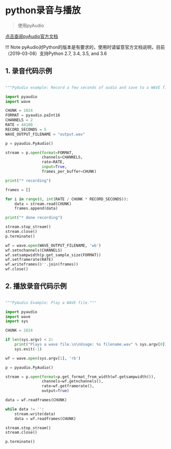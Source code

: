 # python录音与播放

> 使用pyAudio

[点击查阅pyAudio官方文档](https://people.csail.mit.edu/hubert/pyaudio/#docs)

!!! Note
    pyAudio对Python的版本是有要求的，使用时请留意官方文档说明，目前（2019-03-08）支持Python 2.7, 3.4, 3.5, and 3.6
	
## 1. 录音代码示例
```python

"""PyAudio example: Record a few seconds of audio and save to a WAVE file."""

import pyaudio
import wave

CHUNK = 1024
FORMAT = pyaudio.paInt16
CHANNELS = 2
RATE = 44100
RECORD_SECONDS = 5
WAVE_OUTPUT_FILENAME = "output.wav"

p = pyaudio.PyAudio()

stream = p.open(format=FORMAT,
                channels=CHANNELS,
                rate=RATE,
                input=True,
                frames_per_buffer=CHUNK)

print("* recording")

frames = []

for i in range(0, int(RATE / CHUNK * RECORD_SECONDS)):
    data = stream.read(CHUNK)
    frames.append(data)

print("* done recording")

stream.stop_stream()
stream.close()
p.terminate()

wf = wave.open(WAVE_OUTPUT_FILENAME, 'wb')
wf.setnchannels(CHANNELS)
wf.setsampwidth(p.get_sample_size(FORMAT))
wf.setframerate(RATE)
wf.writeframes(b''.join(frames))
wf.close()

```

## 2. 播放录音代码示例
```python

"""PyAudio Example: Play a WAVE file."""

import pyaudio
import wave
import sys

CHUNK = 1024

if len(sys.argv) < 2:
    print("Plays a wave file.\n\nUsage: %s filename.wav" % sys.argv[0])
    sys.exit(-1)

wf = wave.open(sys.argv[1], 'rb')

p = pyaudio.PyAudio()

stream = p.open(format=p.get_format_from_width(wf.getsampwidth()),
                channels=wf.getnchannels(),
                rate=wf.getframerate(),
                output=True)

data = wf.readframes(CHUNK)

while data != '':
    stream.write(data)
    data = wf.readframes(CHUNK)

stream.stop_stream()
stream.close()

p.terminate()

```